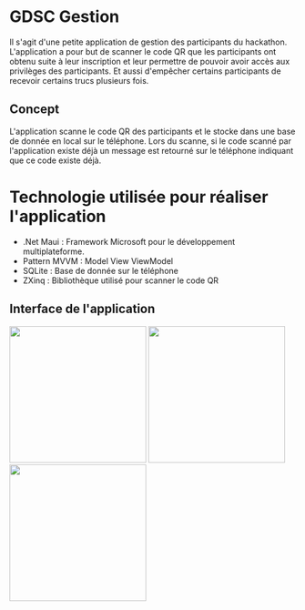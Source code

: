 # GDSC Gestion
Il s'agit d'une petite application de gestion des participants du hackathon.
L'application a pour but de scanner le code QR que les participants ont obtenu suite à leur inscription et leur permettre de pouvoir avoir accès aux privilèges des participants.
Et aussi d'empêcher certains participants de recevoir certains trucs plusieurs fois.
## Concept
L'application scanne le code QR des participants et le stocke dans une base de donnée en local sur le téléphone.
Lors du scanne, si le code scanné par l'application existe déjà un message est retourné sur le téléphone indiquant que ce code existe déjà.
# Technologie utilisée pour réaliser l'application
* .Net Maui : Framework Microsoft pour le développement multiplateforme.
* Pattern MVVM : Model View ViewModel
* SQLite : Base de donnée sur le téléphone
* ZXinq : Bibliothèque utilisé pour scanner le code QR
## Interface de l'application
<div>
  <img src="https://user-images.githubusercontent.com/99556348/211666762-9f690481-c224-4128-b6d3-50bce8edd4a6.jpg" width="240" heigth="240" />
  <img src="https://user-images.githubusercontent.com/99556348/211666781-67c83a31-2a27-490c-8926-e615d69c82b9.jpg" width="240" heigth="240" />
  <img src="https://user-images.githubusercontent.com/99556348/211666789-6c8c686a-4682-459a-805a-57391fc6b010.jpg" width="240" heigth="240" />
</div>
